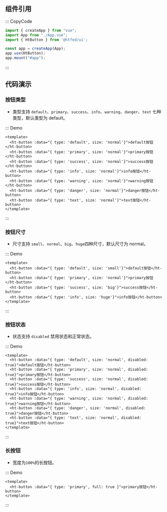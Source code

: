 ## 组件引用

::: CopyCode
```JavaScript
import { createApp } from "vue";
import App from "./App.vue";
import { HtButton } from '@htfed/ui';

const app = createApp(App);
app.use(HtButton);
app.mount("#app");
```
:::


## 代码演示

### 按钮类型

- 类型支持 `default`、`primary`、`success`、`info`、`warning`、`danger`、`text` 七种类型，默认类型为 default。


::: Demo
```vue demo
<template>
  <ht-button :data="{ type: 'default', size: 'normal'}">default按钮</ht-button>
  <ht-button :data="{ type: 'primary', size: 'normal'}">primary按钮</ht-button>
  <ht-button :data="{ type: 'success', size: 'normal'}">success按钮</ht-button>
  <ht-button :data="{ type: 'info', size: 'normal'}">info按钮</ht-button>
  <ht-button :data="{ type: 'warning', size: 'normal'}">warning按钮</ht-button>
  <ht-button :data="{ type: 'danger', size: 'normal'}">danger按钮</ht-button>
  <ht-button :data="{ type: 'text', size: 'normal'}">text按钮</ht-button>
</template>
```
:::


### 按钮尺寸

- 尺寸支持 `small`、`normal`、`big`、`huge`四种尺寸，默认尺寸为 normal。


::: Demo
```vue demo
<template>
  <ht-button :data="{ type: 'default', size: 'small'}">default按钮</ht-button>
  <ht-button :data="{ type: 'primary', size: 'normal'}">primary按钮</ht-button>
  <ht-button :data="{ type: 'success', size: 'big'}">success按钮</ht-button>
  <ht-button :data="{ type: 'info', size: 'huge'}">info按钮</ht-button>
</template>
```
:::

### 按钮状态

- 状态支持 `disabled` 禁用状态和正常状态。


::: Demo
```vue demo
<template>
  <ht-button :data="{ type: 'default', size: 'normal', disabled: true}">default按钮</ht-button>
  <ht-button :data="{ type: 'primary', size: 'normal', disabled: true}">primary按钮</ht-button>
  <ht-button :data="{ type: 'success', size: 'normal', disabled: true}">success按钮</ht-button>
  <ht-button :data="{ type: 'info', size: 'normal', disabled: true}">info按钮</ht-button>
  <ht-button :data="{ type: 'warning', size: 'normal', disabled: true}">warning按钮</ht-button>
  <ht-button :data="{ type: 'danger', size: 'normal', disabled: true}">danger按钮</ht-button>
  <ht-button :data="{ type: 'text', size: 'normal', disabled: true}">text按钮</ht-button>
</template>
```
:::


### 长按钮

- 宽度为`100%`的长按钮。


::: Demo
```vue demo
<template>
  <ht-button :data="{ type: 'primary', full: true }">primary按钮</ht-button>
</template>
```
:::